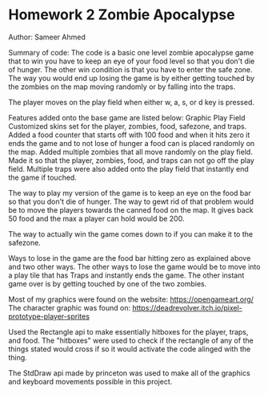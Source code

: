 # Homework 2 Zombie Apocalypse
Author: Sameer Ahmed

Summary of code: 
The code is a basic one level zombie apocalypse game
that to win you have to keep an eye of your food level so that you don't die of
hunger. The other win condition is that you have to enter the safe zone. 
The way you would end up losing the game is by either getting touched by the zombies
on the map moving randomly or by falling into the traps.

The player moves on the play field when either w, a, s, or d key is pressed.

Features added onto the base game are listed below:
    Graphic Play Field
    Customized skins set for the player, zombies, food, safezone, and traps.
    Added a food counter that starts off with 100 food and when it hits zero it ends the 
    game and to not lose of hunger a food can is placed randomly on the map. 
    Added multiple zombies that all move randomly on the play field.
    Made it so that the player, zombies, food, and traps can not go off the play field.
    Multiple traps were also added onto the play field that instantly end the game if touched.

The way to play my version of the game is to keep an eye on the food bar so that you 
don't die of hunger. The way to gewt rid of that problem would be to move the players towards
the canned food on the map. It gives back 50 food and the max a player can hold would be 200.

The way to actually win the game comes down to if you can make it to the safezone.

Ways to lose in the game are the food bar hitting zero as explained above and two other ways. The other ways 
to lose the game would be to move into a play tile that has Traps and instantly 
ends the game. The other instant game over is by getting touched by one of the two zombies.

Most of my graphics were found on the website: https://opengameart.org/
The character graphic was found on: https://deadrevolver.itch.io/pixel-prototype-player-sprites

Used the Rectangle api to make essentially hitboxes for the player, traps, and food. The "hitboxes"
were used to check if the rectangle of any of the things stated would cross if so it would activate
the code alinged with the thing.

The StdDraw api made by princeton was used to make all of the graphics and keyboard movements possible in this project.